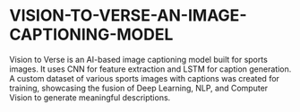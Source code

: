 # VISION-TO-VERSE-AN-IMAGE-CAPTIONING-MODEL
Vision to Verse is an AI-based image captioning model built for sports images. It uses CNN for feature extraction and LSTM for caption generation. A custom dataset of various sports images with captions was created for training, showcasing the fusion of Deep Learning, NLP, and Computer Vision to generate meaningful descriptions.
